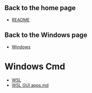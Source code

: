 ## Back to the home page
- [README](../README.md)

## Back to the Windows page
- [Windows](Windows.md)

# Windows Cmd
- [WSL](WSL/WSL.md)
- [WSL GUI apps.md](WSL/WSL%20GUI%20apps.md)
